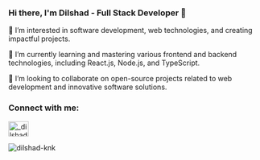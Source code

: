 ### Hi there, I'm Dilshad - Full Stack Developer 👋

👀 I’m interested in software development, web technologies, and creating impactful projects.

🌱 I’m currently learning and mastering various frontend and backend technologies, including React.js, Node.js, and TypeScript.

💼 I’m looking to collaborate on open-source projects related to web development and innovative software solutions.

<h3 align="left">Connect with me:</h3>
<p align="left">
  <a href="https://twitter.com/_dilshadali" target="_blank">
    <img align="center" src="https://raw.githubusercontent.com/rahuldkjain/github-profile-readme-generator/master/src/images/icons/Social/twitter.svg" alt="_dilshadali" height="30" width="40" />
  </a>
</p>



<p><img align="center" src="https://github-readme-stats.vercel.app/api/top-langs?username=dilshad-knk&show_icons=true&locale=en&layout=compact" alt="dilshad-knk" /></p>

<!---
dilshad-knk/dilshad-knk is a ✨ special ✨ repository because its `README.md` (this file) appears on your GitHub profile.
You can click the Preview link to see how it looks!
--->
